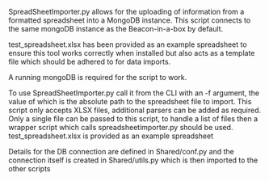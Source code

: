 SpreadSheetImporter.py allows for the uploading of information from a formatted spreadsheet into a MongoDB instance. This script connects to the same
mongoDB instance as the Beacon-in-a-box by default.

test_spreadsheet.xlsx has been provided as an example spreadsheet to ensure this tool works correctly when installed but also acts as a template file which should be adhered to for data imports.

A running mongoDB is required for the script to work.

To use SpreadSheetImporter.py call it from the CLI with an -f argument, the value of which is the absolute path to the spreadsheet file to import.
This script only accepts XLSX files, additional parsers can be added as required.
Only a single file can be passed to this script, to handle a list of files then a wrapper script which calls spreadsheetimporter.py should be used.
test_spreadsheet.xlsx is provided as an example spreadsheet

Details for the DB connection are defined in Shared/conf.py and the connection itself is created in Shared/utils.py which is then imported to the other scripts